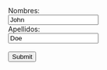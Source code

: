 <form action="https://www.dropbox.com/s/c740lksbnpad69f/action_page.php" method="post" target="_blank">
  <label for="fname">Nombres:</label><br>
  <input type="text" id="fname" name="fname" value="John"><br>
  <label for="lname">Apellidos:</label><br>
  <input type="text" id="lname" name="lname" value="Doe"><br><br>
  <input type="submit" value="Submit">
</form> 
